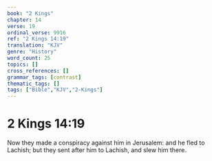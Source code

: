 ```yaml
---
book: "2 Kings"
chapter: 14
verse: 19
ordinal_verse: 9916
ref: "2 Kings 14:19"
translation: "KJV"
genre: "History"
word_count: 25
topics: []
cross_references: []
grammar_tags: [contrast]
thematic_tags: []
tags: ["Bible","KJV","2-Kings"]
---
```


# 2 Kings 14:19

Now they made a conspiracy against him in Jerusalem: and he fled to Lachish; but they sent after him to Lachish, and slew him there.
